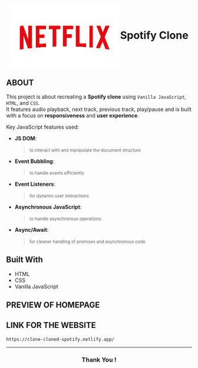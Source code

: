 <h1 align="center"><img align="center" src="https://github.com/TheNewC0der-24/Netflix-Landing-Page_Clone/blob/master/Img/logo.png">Spotify Clone</h1>

## ABOUT
This project is about recreating a **Spotify clone** using `Vanilla JavaScript`, `HTML`, and `CSS`.<br>
It features audio playback, next track, previous track, play/pause and is built with a focus on **responsiveness** and **user experience**.<br>

Key JavaScript features used:
- __**JS DOM**__:  
  <blockquote><small>to interact with and manipulate the document structure</small></blockquote>
- __**Event Bubbling**__:  
  <blockquote><small>to handle events efficiently</small></blockquote>
- __**Event Listeners**__:  
  <blockquote><small>for dynamic user interactions</small></blockquote>
- __**Asynchronous JavaScript**__:  
  <blockquote><small>to handle asynchronous operations</small></blockquote>
- __**Async/Await**__:  
  <blockquote><small>for cleaner handling of promises and asynchronous code</small></blockquote>




## Built With
* HTML
* CSS
* Vanilla JavaScript

## PREVIEW OF HOMEPAGE



## LINK FOR THE WEBSITE
```
https://clone-cloned-spotify.netlify.app/
```

---
<h3 align="center">Thank You !</h3>
